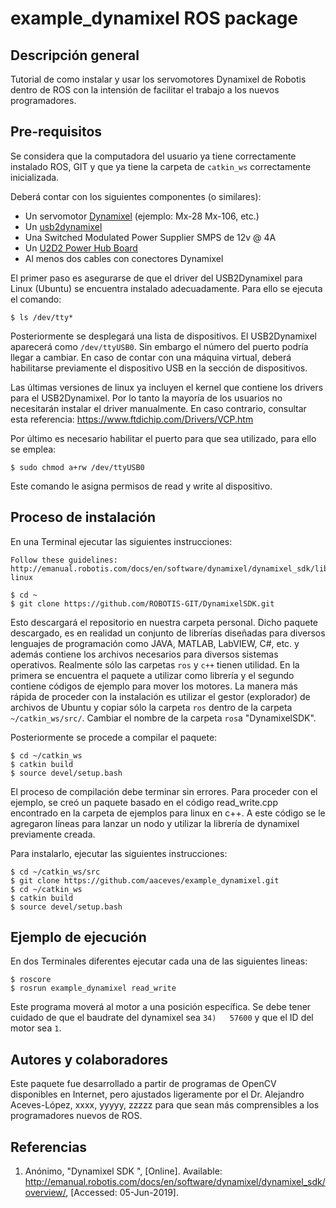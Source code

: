 # example_dynamixel ROS package

## Descripción general
Tutorial de como instalar y usar los servomotores Dynamixel de Robotis dentro de ROS con la intensión de facilitar el trabajo a los nuevos programadores.

## Pre-requisitos
Se considera que la computadora del usuario ya tiene correctamente instalado ROS, GIT y que ya tiene la carpeta de `catkin_ws` correctamente inicializada.

Deberá contar con los siguientes componentes (o similares):
* Un servomotor [Dynamixel](http://www.robotis.us/dynamixel/) (ejemplo: Mx-28 Mx-106, etc.)
* Un [usb2dynamixel](http://emanual.robotis.com/docs/en/parts/interface/usb2dynamixel/)
* Una Switched Modulated Power Supplier SMPS de 12v @ 4A
* Un [U2D2 Power Hub Board](http://emanual.robotis.com/docs/en/parts/interface/u2d2_power_hub/)
* Al menos dos cables con conectores Dynamixel

El primer paso es asegurarse de que el driver del USB2Dynamixel para Linux (Ubuntu) se encuentra instalado adecuadamente. Para ello se ejecuta el comando:

```$ ls /dev/tty* ```

Posteriormente se desplegará una lista de dispositivos. El USB2Dynamixel aparecerá como `/dev/ttyUSB0`. Sin embargo el número del puerto podría llegar a cambiar. En caso de contar con una máquina virtual, deberá habilitarse previamente el dispositivo USB en la sección de dispositivos.

Las últimas versiones de linux ya incluyen el kernel que contiene los drivers para el USB2Dynamixel. Por lo tanto la mayoría de los usuarios no necesitarán instalar el driver manualmente. En caso contrario, consultar esta referencia: https://www.ftdichip.com/Drivers/VCP.htm

Por último es necesario habilitar el puerto para que sea utilizado, para ello se emplea:

```$ sudo chmod a+rw /dev/ttyUSB0 ```

Este comando le asigna permisos de read y write al dispositivo.

## Proceso de instalación
En una Terminal ejecutar las siguientes instrucciones:
```
Follow these guidelines:
http://emanual.robotis.com/docs/en/software/dynamixel/dynamixel_sdk/library_setup/cpp_linux/#cpp-linux

$ cd ~
$ git clone https://github.com/ROBOTIS-GIT/DynamixelSDK.git
```

Esto descargará el repositorio en nuestra carpeta personal. Dicho paquete descargado, es en realidad un conjunto de librerías diseñadas para diversos lenguajes de programación como JAVA, MATLAB, LabVIEW, C#, etc. y además contiene los archivos necesarios para diversos sistemas operativos. Realmente sólo las carpetas  `ros` y `c++` tienen utilidad. En la primera se encuentra el paquete a utilizar como librería y el segundo contiene códigos de ejemplo para mover los motores. La manera más rápida de proceder con la instalación es utilizar el gestor (explorador) de archivos de  Ubuntu y copiar sólo la carpeta `ros` dentro de la carpeta `~/catkin_ws/src/`. Cambiar el nombre de la carpeta `ros`a "DynamixelSDK".

Posteriormente se procede a compilar el paquete:

```
$ cd ~/catkin_ws
$ catkin build
$ source devel/setup.bash
```

El proceso de compilación debe terminar sin errores. Para proceder con el ejemplo, se creó un paquete basado en el código read_write.cpp encontrado en la carpeta de ejemplos para linux en c++. A este código se le agregaron líneas para lanzar un nodo y utilizar la librería de dynamixel previamente creada. 

Para instalarlo, ejecutar las siguientes instrucciones: 

```
$ cd ~/catkin_ws/src
$ git clone https://github.com/aaceves/example_dynamixel.git
$ cd ~/catkin_ws
$ catkin build
$ source devel/setup.bash
```


## Ejemplo de ejecución


En dos Terminales diferentes ejecutar cada una de las siguientes lineas:

```
$ roscore
$ rosrun example_dynamixel read_write
```

Este programa moverá al motor a una posición específica. Se debe tener cuidado de que el baudrate del dynamixel sea `34)   57600` y que el ID del motor sea `1`.

## Autores y colaboradores
Este paquete fue desarrollado a partir de programas de OpenCV disponibles en Internet, pero ajustados ligeramente por el Dr. Alejandro Aceves-López, xxxx, yyyyy,   zzzzz  para que sean más comprensibles a los programadores nuevos de ROS.

## Referencias

1. Anónimo, "Dynamixel SDK ", [Online]. Available: http://emanual.robotis.com/docs/en/software/dynamixel/dynamixel_sdk/overview/, [Accessed: 05-Jun-2019].

